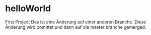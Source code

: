 # helloWorld
First Project
Das ist eine Änderung auf einer anderen Branche.
Diese Änderung wird comittet und dann auf die master branche gemerged.
